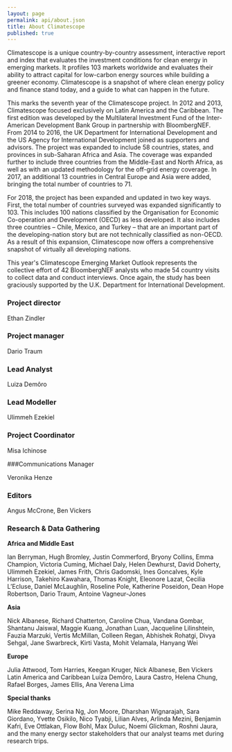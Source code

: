```yaml
---
layout: page
permalink: api/about.json
title: About Climatescope
published: true
---
```

Climatescope is a unique country-by-country assessment, interactive report and index that evaluates the investment conditions for clean energy in emerging markets.
It profiles 103 markets worldwide and evaluates their ability to attract capital for low-carbon energy sources while building a greener economy.
Climatescope is a snapshot of where clean energy policy and finance stand today, and a guide to what can happen in the future.

This marks the seventh year of the Climatescope project. In 2012 and 2013, Climatescope focused exclusively on Latin America and the Caribbean. The first edition was developed by the Multilateral Investment Fund of the Inter-American Development Bank Group in partnership with BloombergNEF.
From 2014 to 2016, the UK Department for International Development and the US Agency for International Development joined as supporters and advisors. The project was expanded to include 58 countries, states, and provinces in sub-Saharan Africa and Asia. The coverage was expanded further to include three countries from the Middle-East and North Africa, as well as with an updated methodology for the off-grid energy coverage. In 2017, an additional 13 countries in Central Europe and Asia were added, bringing the total number of countries to 71.

For 2018, the project has been expanded and updated in two key ways. First, the total number of countries surveyed was expanded significantly to 103. This includes 100 nations classified by the Organisation for Economic Co-operation and Development (OECD) as less developed.  It also includes three countries – Chile, Mexico, and Turkey – that are an important part of the developing-nation story but are not technically classified as non-OECD. As a result of this expansion, Climatescope now offers a comprehensive snapshot of virtually all developing nations.

This year's Climatescope Emerging Market Outlook represents the collective effort of 42 BloombergNEF analysts who made 54 country visits to collect data and conduct interviews. Once again, the study has been graciously supported by the U.K. Department for International Development. 

### Project director

Ethan Zindler

### Project manager

Dario Traum

### Lead Analyst

Luiza Demôro

### Lead Modeller

Ulimmeh Ezekiel

### Project Coordinator

Misa Ichinose

###Communications Manager

Veronika Henze

### Editors

Angus McCrone, Ben Vickers

### Research & Data Gathering

**Africa and Middle East**

Ian Berryman, Hugh Bromley, Justin Commerford, Bryony Collins, Emma Champion, Victoria Cuming, Michael Daly, Helen Dewhurst, David Doherty, Ulimmeh Ezekiel, James Frith, Chris Gadomski, Ines Goncalves, Kyle Harrison, Takehiro Kawahara, Thomas Knight, Eleonore Lazat, Cecilia L’Ecluse, Daniel McLaughlin, Roseline Pole, Katherine Poseidon, Dean Hope Robertson, Dario Traum, Antoine Vagneur-Jones

**Asia**

Nick Albanese, Richard Chatterton, Caroline Chua, Vandana Gombar, Shantanu Jaiswal, Maggie Kuang, Jonathan Luan, Jacqueline Lilinshtein, Fauzia Marzuki, Vertis McMillan, Colleen Regan, Abhishek Rohatgi, Divya Sehgal, Jane Swarbreck, Kirti Vasta, Mohit Velamala, Hanyang Wei

**Europe**

Julia Attwood, Tom Harries, Keegan Kruger, Nick Albanese, Ben Vickers
Latin America and Caribbean
Luiza Demôro, Laura Castro, Helena Chung, Rafael Borges, James Ellis, Ana Verena Lima


**Special thanks**

Mike Reddaway, Serina Ng, Jon Moore, Dharshan Wignarajah, Sara Giordano, Yvette Osikilo, Nico Tyabji, Lilian Alves, Arlinda Mezini, Benjamin Kafri, Eve Ottlakan, Flow Bohl, Max Duluc, Noemi Glickman, Roshni Jaura, and the many energy sector stakeholders that our analyst teams met during research trips.
